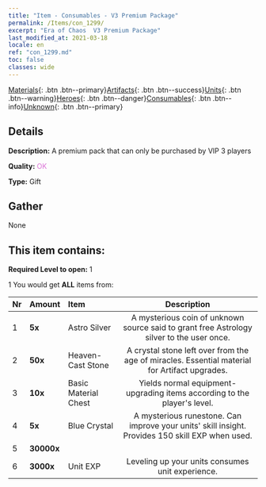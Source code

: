 ```yaml
---
title: "Item - Consumables - V3 Premium Package"
permalink: /Items/con_1299/
excerpt: "Era of Chaos  V3 Premium Package"
last_modified_at: 2021-03-18
locale: en
ref: "con_1299.md"
toc: false
classes: wide
---
```

 [Materials](/Items/){: .btn .btn--primary}[Artifacts](/Items/Artifacts/){: .btn .btn--success}[Units](/Items/Units/){: .btn .btn--warning}[Heroes](/Items/Heroes/){: .btn .btn--danger}[Consumables](/Items/Consumables/){: .btn .btn--info}[Unknown](/Items/Unknown/){: .btn .btn--primary}

## Details
 **Description:** A premium pack that can only be purchased by VIP 3 players

 **Quality:** <span style="color: #DA70D6">OK</span>

 **Type:** Gift

## Gather

  None

## This item contains:

 **Required Level to open:** 1

 1 You would get **ALL** items  from:

  | Nr | Amount |     Item    | Description |
  |:---|:-------|:------------|:-----------:|
  | 1 |  **5x** | Astro Silver | A mysterious coin of unknown source said to grant free Astrology silver to the user once.  | 
  | 2 |  **50x** | Heaven-Cast Stone | A crystal stone left over from the age of miracles. Essential material for Artifact upgrades.  | 
  | 3 |  **10x** | Basic Material Chest | Yields normal equipment-upgrading items according to the player's level.  | 
  | 4 |  **5x** | Blue Crystal | A mysterious runestone. Can improve your units' skill insight. Provides 150 skill EXP when used.  | 
  | 5 |  **30000x** | <i class="fas fa-coins"/> |  | 
  | 6 |  **3000x** | Unit EXP | Leveling up your units consumes unit experience.  | 
